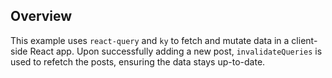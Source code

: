 ## Overview

This example uses `react-query` and `ky` to fetch and mutate data in a client-side React app. Upon successfully adding a new post, `invalidateQueries` is used to refetch the posts, ensuring the data stays up-to-date.